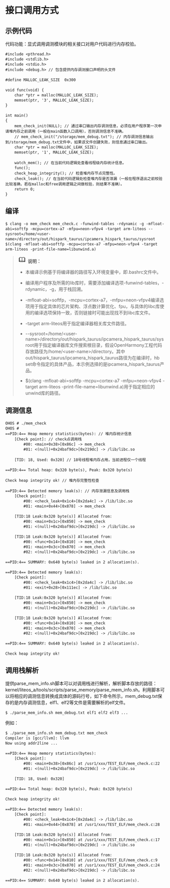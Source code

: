 # 接口调用方式


## 示例代码

代码功能：显式调用调测模块的相关接口对用户代码进行内存校验。

  
```
#include <pthread.h>
#include <stdlib.h>
#include <stdio.h>
#include <debug.h> // 包含提供内存调测接口声明的头文件

#define MALLOC_LEAK_SIZE  0x300

void func(void) {
    char *ptr = malloc(MALLOC_LEAK_SIZE);
    memset(ptr, '3', MALLOC_LEAK_SIZE);
}

int main()
{
    mem_check_init(NULL); // 通过串口输出内存调测信息，必须在用户程序第一次申请堆内存之前调用（一般在main函数入口调用），否则调测信息不准确。
    // mem_check_init("/storage/mem_debug.txt"); // 内存调测信息输出到/storage/mem_debug.txt文件中，如果该文件创建失败，则信息通过串口输出。
    char *ptr = malloc(MALLOC_LEAK_SIZE);
    memset(ptr, '1', MALLOC_LEAK_SIZE);

    watch_mem(); // 在当前代码逻辑处查看线程级内存统计信息。
    func();
    check_heap_integrity(); // 检查堆内存节点完整性。
    check_leak(); // 在当前代码逻辑处检查堆内存是否泄漏（一般在程序退出之前校验比较准确，若在malloc和free调用逻辑之间做校验，则结果不准确）。
    return 0;
}
```


## 编译

  
```
$ clang -o mem_check mem_check.c -funwind-tables -rdynamic -g -mfloat-abi=softfp -mcpu=cortex-a7 -mfpu=neon-vfpv4 -target arm-liteos --sysroot=/home/<user-name>/directory/out/hispark_taurus/ipcamera_hispark_taurus/sysroot $(clang -mfloat-abi=softfp -mcpu=cortex-a7 -mfpu=neon-vfpv4 -target arm-liteos -print-file-name=libunwind.a)
```


> ![icon-note.gif](public_sys-resources/icon-note.gif) **说明：**
> - 本编译示例基于将编译器的路径写入环境变量中，即.bashrc文件中。
> 
> - 编译用户程序及所需的lib库时，需要添加编译选项-funwind-tables，-rdynamic，-g，用于栈回溯。
> 
> - -mfloat-abi=softfp，-mcpu=cortex-a7，-mfpu=neon-vfpv4编译选项用于指定具体的芯片架构、浮点数计算优化、fpu，与具体的libc库使用的编译选项保持一致，否则链接时可能出现找不到libc库文件。
> 
> - -target arm-liteos用于指定编译器相关库文件路径。
> 
> - --sysroot=/home/&lt;user-name&gt;/directory/out/hispark_taurus/ipcamera_hispark_taurus/sysroot用于指定编译器库文件搜索根目录，假设OpenHarmony工程代码存放路径为/home/&lt;user-name&gt;/directory。其中out/hispark_taurus/ipcamera_hispark_taurus路径为在编译时，hb set命令指定的具体产品，本示例选择的是ipcamera_hispark_taurus产品。
> 
> - $(clang -mfloat-abi=softfp -mcpu=cortex-a7 -mfpu=neon-vfpv4 -target arm-liteos -print-file-name=libunwind.a)用于指定相应的unwind库的路径。


## 调测信息

  
```
OHOS # ./mem_check
OHOS # 
==PID:4== Heap memory statistics(bytes): // 堆内存统计信息
    [Check point]: // check点调用栈
        #00: <main+0x38>[0x86c] -> mem_check
        #01: <(null)+0x24baf9dc>[0x219dc] -> /lib/libc.so

    [TID: 18, Used: 0x320] // 18号线程堆内存占用，当前进程仅一个线程

==PID:4== Total heap: 0x320 byte(s), Peak: 0x320 byte(s)

Check heap integrity ok! // 堆内存完整性检查

==PID:4== Detected memory leak(s): // 内存泄漏信息及调用栈
    [Check point]:
        #00: <check_leak+0x1c4>[0x2da4c] -> /lib/libc.so
        #01: <main+0x44>[0x878] -> mem_check

    [TID:18 Leak:0x320 byte(s)] Allocated from:
        #00: <main+0x1c>[0x850] -> mem_check
        #01: <(null)+0x24baf9dc>[0x219dc] -> /lib/libc.so

    [TID:18 Leak:0x320 byte(s)] Allocated from:
        #00: <func+0x14>[0x810] -> mem_check
        #01: <main+0x3c>[0x870] -> mem_check
        #02: <(null)+0x24baf9dc>[0x219dc] -> /lib/libc.so

==PID:4== SUMMARY: 0x640 byte(s) leaked in 2 allocation(s).

==PID:4== Detected memory leak(s):
    [Check point]:
        #00: <check_leak+0x1c4>[0x2da4c] -> /lib/libc.so
        #01: <exit+0x28>[0x111ec] -> /lib/libc.so

    [TID:18 Leak:0x320 byte(s)] Allocated from:
        #00: <main+0x1c>[0x850] -> mem_check
        #01: <(null)+0x24baf9dc>[0x219dc] -> /lib/libc.so

    [TID:18 Leak:0x320 byte(s)] Allocated from:
        #00: <func+0x14>[0x810] -> mem_check
        #01: <main+0x3c>[0x870] -> mem_check
        #02: <(null)+0x24baf9dc>[0x219dc] -> /lib/libc.so

==PID:4== SUMMARY: 0x640 byte(s) leaked in 2 allocation(s).

Check heap integrity ok!
```


## 调用栈解析

提供parse_mem_info.sh脚本可以对调用栈进行解析，解析脚本存放的路径：kernel/liteos_a/tools/scripts/parse_memory/parse_mem_info.sh。利用脚本可以将相应的调测信息转换成具体的源码行号，如下命令所示，mem_debug.txt保存的是内存调测信息，elf1、elf2等文件是需要解析的elf文件。

  
```
$ ./parse_mem_info.sh mem_debug.txt elf1 elf2 elf3 ...
```

例如：

  
```
$ ./parse_mem_info.sh mem_debug.txt mem_check
Compiler is [gcc/llvm]: llvm
Now using addr2line ...

==PID:4== Heap memory statistics(bytes):
    [Check point]:
        #00: <main+0x38>[0x86c] at /usr1/xxx/TEST_ELF/mem_check.c:22
        #01: <(null)+0x24baf9dc>[0x219dc] -> /lib/libc.so

    [TID: 18, Used: 0x320]

==PID:4== Total heap: 0x320 byte(s), Peak: 0x320 byte(s)

Check heap integrity ok!

==PID:4== Detected memory leak(s):
    [Check point]:
        #00: <check_leak+0x1c4>[0x2da4c] -> /lib/libc.so
        #01: <main+0x44>[0x878] at /usr1/xxx/TEST_ELF/mem_check.c:28

    [TID:18 Leak:0x320 byte(s)] Allocated from:
        #00: <main+0x1c>[0x850] at /usr1/xxx/TEST_ELF/mem_check.c:17
        #01: <(null)+0x24baf9dc>[0x219dc] -> /lib/libc.so

    [TID:18 Leak:0x320 byte(s)] Allocated from:
        #00: <func+0x14>[0x810] at /usr1/xxx/TEST_ELF/mem_check.c:9
        #01: <main+0x3c>[0x870] at /usr1/xxx/TEST_ELF/mem_check.c:24
        #02: <(null)+0x24baf9dc>[0x219dc] -> /lib/libc.so

==PID:4== SUMMARY: 0x640 byte(s) leaked in 2 allocation(s).
```
